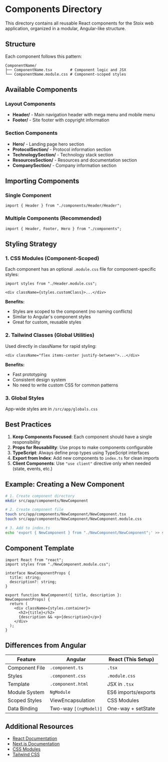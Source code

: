 # Components Directory

This directory contains all reusable React components for the Stoix web application, organized in a modular, Angular-like structure.

## Structure

Each component follows this pattern:
```
ComponentName/
├── ComponentName.tsx        # Component logic and JSX
└── ComponentName.module.css # Component-scoped styles
```

## Available Components

### Layout Components
- **Header/** - Main navigation header with mega menu and mobile menu
- **Footer/** - Site footer with copyright information

### Section Components
- **Hero/** - Landing page hero section
- **ProtocolSection/** - Protocol information section
- **TechnologySection/** - Technology stack section
- **ResourcesSection/** - Resources and documentation section
- **CompanySection/** - Company information section

## Importing Components

### Single Component
```tsx
import { Header } from "./components/Header/Header";
```

### Multiple Components (Recommended)
```tsx
import { Header, Footer, Hero } from "./components";
```

## Styling Strategy

### 1. CSS Modules (Component-Scoped)
Each component has an optional `.module.css` file for component-specific styles:
```tsx
import styles from "./Header.module.css";

<div className={styles.customClass}>...</div>
```

**Benefits:**
- Styles are scoped to the component (no naming conflicts)
- Similar to Angular's component styles
- Great for custom, reusable styles

### 2. Tailwind Classes (Global Utilities)
Used directly in className for rapid styling:
```tsx
<div className="flex items-center justify-between">...</div>
```

**Benefits:**
- Fast prototyping
- Consistent design system
- No need to write custom CSS for common patterns

### 3. Global Styles
App-wide styles are in `/src/app/globals.css`

## Best Practices

1. **Keep Components Focused**: Each component should have a single responsibility
2. **Props for Reusability**: Use props to make components configurable
3. **TypeScript**: Always define prop types using TypeScript interfaces
4. **Export from Index**: Add new components to `index.ts` for clean imports
5. **Client Components**: Use `"use client"` directive only when needed (state, events, etc.)

## Example: Creating a New Component

```bash
# 1. Create component directory
mkdir src/app/components/NewComponent

# 2. Create component file
touch src/app/components/NewComponent/NewComponent.tsx
touch src/app/components/NewComponent/NewComponent.module.css

# 3. Add to index.ts
echo 'export { NewComponent } from "./NewComponent/NewComponent";' >> src/app/components/index.ts
```

## Component Template

```tsx
import React from "react";
import styles from "./NewComponent.module.css";

interface NewComponentProps {
  title: string;
  description?: string;
}

export function NewComponent({ title, description }: NewComponentProps) {
  return (
    <div className={styles.container}>
      <h2>{title}</h2>
      {description && <p>{description}</p>}
    </div>
  );
}
```

## Differences from Angular

| Feature | Angular | React (This Setup) |
|---------|---------|-------------------|
| Component File | `.component.ts` | `.tsx` |
| Styles | `.component.css` | `.module.css` |
| Template | `.component.html` | JSX in `.tsx` |
| Module System | `NgModule` | ES6 imports/exports |
| Scoped Styles | ViewEncapsulation | CSS Modules |
| Data Binding | Two-way `[(ngModel)]` | One-way + setState |

## Additional Resources

- [React Documentation](https://react.dev)
- [Next.js Documentation](https://nextjs.org/docs)
- [CSS Modules](https://github.com/css-modules/css-modules)
- [Tailwind CSS](https://tailwindcss.com/docs)

